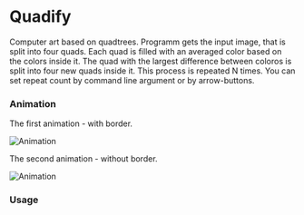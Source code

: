 # Quadify

Computer art based on quadtrees.
Programm gets the input image, that is split into four quads. Each quad is filled with an averaged color based on the colors inside it. The quad with the largest difference between coloros is split into four new quads inside it. This process is repeated N times. You can set repeat count by command line argument or by arrow-buttons. 

### Animation

The first animation - with border.

![Animation](https://imgur.com/lbZ8nGb)

The second animation - without border.

![Animation](https://imgur.com/TiKeFwH)

### Usage

